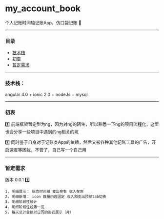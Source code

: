 # my_account_book
个人记账时间轴记账App，仿口袋记账 :memo:


***
### 目录
* [技术栈](#技术栈)
* [初衷](#初衷)
* [暂定需求](#暂定需求)

***
### 技术栈：

angular 4.0 + ionic 2.0 + nodeJs + mysql

***
### 初衷

:one: 前端框架暂定型为ng，因为对ng的陌生，所以熟悉一下ng的项目流程化，这里也会分享一些项目中遇到的ng相关的坑

:two: 同时鉴于自身对于记账类App的依赖，然后又被各种其他记账工具的广告，开启速度等困扰，不管了，自己写一个自己用

***
### 暂定需求

版本 0.0.1 :one:

```
1. 明细展示： 纵向时间轴 支出在右 收入在左
2. 明细新增： icon 数量内容固定 收入和支出顶部tab切换
3. 明细阶段性统计 
4. 明细阶段性趋势一览
5. 每天总计金额以日历的形式展示（月）
```
